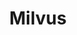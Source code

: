 ---
title: Milvus
categories:
  - vector-database
docs:
  - id: java
    url: https://java.testcontainers.org/modules/milvus/
    example: |
      ```java
      var milvus = new MilvusContainer("milvusdb/milvus:v2.3.9");
      ```
  - id: go
    url: https://golang.testcontainers.org/modules/milvus/
    example: |
      ```go
      milvusContainer, err := milvus.RunContainer(ctx, testcontainers.WithImage("milvusdb/milvus:v2.3.9"))
      ```
description: |
  Milvus was created with a singular goal: store, index, and manage massive embedding vectors generated by deep neural networks and other machine learning (ML) models.
---
